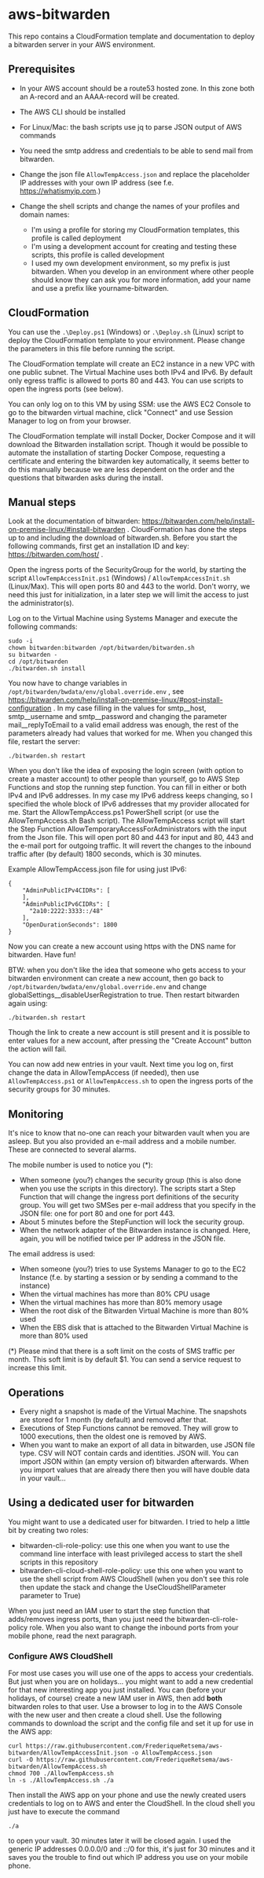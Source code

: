 # aws-bitwarden

This repo contains a CloudFormation template and documentation to deploy a bitwarden server in your AWS environment. 

## Prerequisites
- In your AWS account should be a route53 hosted zone. In this zone both an A-record and an AAAA-record will be created.
- The AWS CLI should be installed
- For Linux/Mac: the bash scripts use jq to parse JSON output of AWS commands
- You need the smtp address and credentials to be able to send mail from bitwarden.

- Change the json file ``AllowTempAccess.json`` and replace the placeholder IP addresses with your own IP address (see f.e. https://whatismyip.com.)
- Change the shell scripts and change the names of your profiles and domain names:
  - I'm using a profile for storing my CloudFormation templates, this profile is called deployment
  - I'm using a development account for creating and testing these scripts, this profile is called development
  - I used my own development environment, so my prefix is just bitwarden. When you develop in an environment where other people should know they can ask you for more information, add your name and use a prefix like yourname-bitwarden.

## CloudFormation
You can use the ``.\Deploy.ps1`` (Windows) or ``.\Deploy.sh`` (Linux) script to deploy the CloudFormation template to your environment. Please change the parameters in this file before running the script.

The CloudFormation template will create an EC2 instance in a new VPC with one public subnet. 
The Virtual Machine uses both IPv4 and IPv6. By default only egress traffic is allowed to ports 80 and 443. You can use scripts to open the ingress ports (see below).

You can only log on to this VM by using SSM: use the AWS EC2 Console to go to the bitwarden virtual machine, click "Connect" and use Session Manager to log on from your browser.

The CloudFormation template will install Docker, Docker Compose and it will download the Bitwarden installation script. 
Though it would be possible to automate the installation of starting Docker Compose, requesting a certificate and entering the bitwarden key automatically, it seems better to do this manually because we are less dependent on the order and the questions that bitwarden asks during the install.

## Manual steps
Look at the documentation of bitwarden: https://bitwarden.com/help/install-on-premise-linux/#install-bitwarden . CloudFormation has done the steps up to and including the download of bitwarden.sh. Before you start the following commands, first get an installation ID and key: https://bitwarden.com/host/ . 

Open the ingress ports of the SecurityGroup for the world, by starting the script ``AllowTempAccessInit.ps1`` (Windows) / ``AllowTempAccessInit.sh`` (Linux/Max). This will open ports 80 and 443 to the world. Don't worry, we need this just for initialization, in a later step we will limit the access to just the administrator(s).

Log on to the Virtual Machine using Systems Manager and execute the following commands:

```
sudo -i
chown bitwarden:bitwarden /opt/bitwarden/bitwarden.sh
su bitwarden -
cd /opt/bitwarden
./bitwarden.sh install
```

You now have to change variables in ``/opt/bitwarden/bwdata/env/global.override.env`` , see https://bitwarden.com/help/install-on-premise-linux/#post-install-configuration . In my case filling in the values for smtp__host, smtp__username and smtp__password and changing the parameter mail__replyToEmail to a valid email address was enough, the rest of the parameters already had values that worked for me. When you changed this file, restart the server:

```
./bitwarden.sh restart
```

When you don't like the idea of exposing the login screen (with option to create a master account) to other people than yourself, go to AWS Step Functions and stop the running step function. You can fill in either or both IPv4 and IPv6 addresses. In my case my IPv6 address keeps changing, so I specified the whole block of IPv6 addresses that my provider allocated for me. Start the AllowTempAccess.ps1 PowerShell script (or use the AllowTempAccess.sh Bash script). The AllowTempAccess script will start the Step Function AllowTemporaryAccessForAdministrators with the input from the Json file. This will open port 80 and 443 for input and 80, 443 and the e-mail port for outgoing traffic. It will revert the changes to the inbound traffic after (by default) 1800 seconds, which is 30 minutes.

Example AllowTempAccess.json file for using just IPv6:

```
{
    "AdminPublicIPv4CIDRs": [
    ],
    "AdminPublicIPv6CIDRs": [
      "2a10:2222:3333::/48"
    ],
    "OpenDurationSeconds": 1800
}
```

Now you can create a new account using https with the DNS name for bitwarden. Have fun!

BTW: when you don't like the idea that someone who gets access to your bitwarden environment can create a new account, then go back to ``/opt/bitwarden/bwdata/env/global.override.env`` and change globalSettings__disableUserRegistration to true. Then restart bitwarden again using:

```
./bitwarden.sh restart
```

Though the link to create a new account is still present and it is possible to enter values for a new account, after pressing the "Create Account" button the action will fail.

You can now add new entries in your vault. Next time you log on, first change the data in AllowTempAccess (if needed), then use ``AllowTempAccess.ps1`` or ``AllowTempAccess.sh`` to open the ingress ports of the security groups for 30 minutes.

## Monitoring
It's nice to know that no-one can reach your bitwarden vault when you are asleep. But you also provided an e-mail address and a mobile number. These are connected to several alarms.

The mobile number is used to notice you (*):
- When someone (you?) changes the security group (this is also done when you use the scripts in this directory). The scripts start a Step Function that will change the ingress port definitions of the security group. You will get two SMSes per e-mail address that you specify in the JSON file: one for port 80 and one for port 443.
- About 5 minutes before the StepFunction will lock the security group.
- When the network adapter of the Bitwarden instance is changed. Here, again, you will be notified twice per IP address in the JSON file.

The email address is used:
- When someone (you?) tries to use Systems Manager to go to the EC2 Instance (f.e. by starting a session or by sending a command to the instance)
- When the virtual machines has more than 80% CPU usage
- When the virtual machines has more than 80% memory usage
- When the root disk of the Bitwarden Virtual Machine is more than 80% used
- When the EBS disk that is attached to the Bitwarden Virtual Machine is more than 80% used

(*) Please mind that there is a soft limit on the costs of SMS traffic per month. This soft limit is by default $1. You can send a service request to increase this limit.

## Operations
- Every night a snapshot is made of the Virtual Machine. The snapshots are stored for 1 month (by default) and removed after that.
- Executions of Step Functions cannot be removed. They will grow to 1000 executions, then the oldest one is removed by AWS.
- When you want to make an export of all data in bitwarden, use JSON file type. CSV will NOT contain cards and identities. JSON will. You can import JSON within (an empty version of) bitwarden afterwards. When you import values that are already there then you will have double data in your vault...

## Using a dedicated user for bitwarden
You might want to use a dedicated user for bitwarden. I tried to help a little bit by creating two roles:
- bitwarden-cli-role-policy: use this one when you want to use the command line interface with least privileged access to start the shell scripts in this repository
- bitwarden-cli-cloud-shell-role-policy: use this one when you want to use the shell script from AWS CloudShell (when you don't see this role then update the stack and change the UseCloudShellParameter parameter to True)

When you just need an IAM user to start the step function that adds/removes ingress ports, than you just need the bitwarden-cli-role-policy role. When you also want to change the inbound ports from your mobile phone, read the next paragraph.

### Configure AWS CloudShell
For most use cases you will use one of the apps to access your credentials. But just when you are on holidays... you might want to add a new credential for that new interesting app you just installed. You can (before your holidays, of course) create a new IAM user in AWS, then add __both__ bitwarden roles to that user. Use a browser to log in to the AWS Console with the new user and then create a cloud shell. Use the following commands to download the script and the config file and set it up for use in the AWS app:

```
curl https://raw.githubusercontent.com/FrederiqueRetsema/aws-bitwarden/AllowTempAccessInit.json -o AllowTempAccess.json
curl -O https://raw.githubusercontent.com/FrederiqueRetsema/aws-bitwarden/AllowTempAccess.sh 
chmod 700 ./AllowTempAccess.sh
ln -s ./AllowTempAccess.sh ./a
```

Then install the AWS app on your phone and use the newly created users credentials to log on to AWS and enter the CloudShell. In the cloud shell you just have to execute the command

```
./a
```

to open your vault. 30 minutes later it will be closed again. I used the generic IP addresses 0.0.0.0/0 and ::/0 for this, it's just for 30 minutes and it saves you the trouble to find out which IP address you use on your mobile phone.
